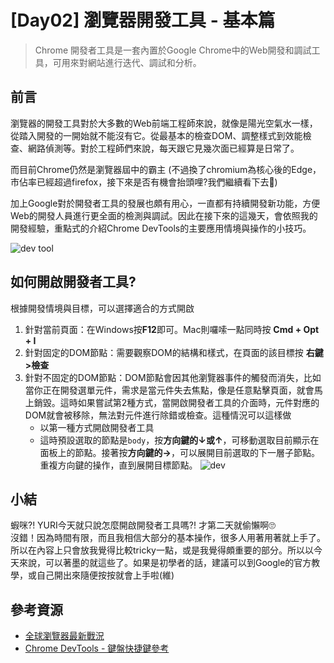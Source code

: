 # [Day02] 瀏覽器開發工具 - 基本篇

> Chrome 開發者工具是一套內置於Google Chrome中的Web開發和調試工具，可用來對網站進行迭代、調試和分析。

## 前言

瀏覽器的開發工具對於大多數的Web前端工程師來說，就像是陽光空氣水一樣，從踏入開發的一開始就不能沒有它。從最基本的檢查DOM、調整樣式到效能檢查、網路偵測等。對於工程師們來說，每天跟它見幾次面已經算是日常了。

而目前Chrome仍然是瀏覽器屆中的霸主 (不過換了chromium為核心後的Edge，市佔率已經超過firefox，接下來是否有機會抬頭哩?我們繼續看下去🧐)   

加上Google對於開發者工具的發展也頗有用心，一直都有持續開發新功能，方便Web的開發人員進行更全面的檢測與調試。因此在接下來的這幾天，會依照我的開發經驗，重點式的介紹Chrome DevTools的主要應用情境與操作的小技巧。

![dev tool](https://developers.google.com/web/tools/chrome-devtools/javascript/imgs/open-settings.png?hl=zh-tw)

## 如何開啟開發者工具?
根據開發情境與目標，可以選擇適合的方式開啟
1. 針對當前頁面：在Windows按**F12**即可。Mac則囉嗦一點同時按 **Cmd + Opt + I**
2. 針對固定的DOM節點：需要觀察DOM的結構和樣式，在頁面的該目標按 **右鍵>檢查**
3. 針對不固定的DOM節點：DOM節點會因其他瀏覽器事件的觸發而消失，比如當你正在開發選單元件，需求是當元件失去焦點，像是任意點擊頁面，就會馬上銷毀。這時如果嘗試第2種方式，當開啟開發者工具的介面時，元件對應的DOM就會被移除，無法對元件進行除錯或檢查。這種情況可以這樣做
    - 以第一種方式開啟開發者工具
    - 這時預設選取的節點是`body`，按**方向鍵的&#8595;或&#8593;**，可移動選取目前顯示在面板上的節點。接著按**方向鍵的&#8594;**，可以展開目前選取的下一層子節點。重複方向鍵的操作，直到展開目標節點。
        ![dev](https://i.imgur.com/puPlJ44.png)

## 小結

蝦咪?! YURI今天就只說怎麼開啟開發者工具嗎?! 才第二天就偷懶啊🙄   
沒錯！因為時間有限，而且我相信大部分的基本操作，很多人用著用著就上手了。所以在內容上只會放我覺得比較tricky一點，或是我覺得頗重要的部分。所以以今天來說，可以著墨的就這些了。如果是初學者的話，建議可以到Google的官方教學，或自己開出來隨便按按就會上手啦(維)

## 參考資源

- [全球瀏覽器最新戰況](http://technews.tw/2020/05/08/the-best-web-browsers-for-android-in-2020/)
- [Chrome DevTools - 鍵盤快捷鍵參考](https://developers.google.com/web/tools/chrome-devtools/shortcuts?hl=zh-tw)
